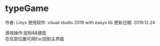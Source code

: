 # typeGame

作者: Linyx
使用软件: visual studio 2019 with easyx lib
更新日期: 2019.12.24  

游戏操作:鼠标&&键盘  
在任意位置可用Esc回到主界面